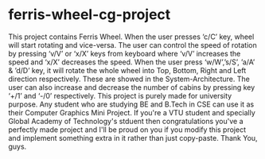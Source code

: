 # ferris-wheel-cg-project
This project contains Ferris Wheel. 
When the user presses ‘c/C’ key, wheel will start rotating and vice-versa. 
The user can control the speed of rotation by pressing ‘v/V’ or ‘x/X’ keys from keyboard where ‘v/V’ increases the speed and ‘x/X’ decreases the speed. 
When the user press ‘w/W’,’s/S’, ’a/A’ &amp; ’d/D’ key, it will rotate the whole wheel into Top, Bottom, Right and Left direction respectively.
These are showed in the System-Architecture. The user can also increase and decrease the number of cabins by pressing key ‘+/1’ and ‘-/0’ respectively.
This project is purely made for university purpose. Any student who are studying BE and B.Tech in CSE can use it as their Computer Graphics Mini Project.
If you're a VTU student and specially Global Academy of Technology's stduent then congratulations you've a perfectly made project and I'll be proud on you if you modify this project and implement something extra in it rather than just copy-paste.
Thank You, guys.

